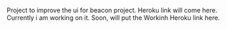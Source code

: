 Project to improve the ui for beacon project.
Heroku link will come here. Currently i am working on it. Soon, will put the Workinh Heroku link here.
